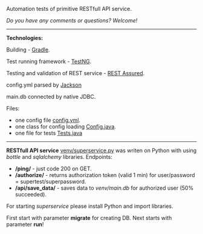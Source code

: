 Automation tests of primitive RESTfull API service.

*Do you have any comments or questions? Welcome!*

---
**Technologies:**

Building - [Gradle](https://github.com/gradle/gradle).

Test running framework - [TestNG](https://github.com/cbeust/testng).

Testing and validation of REST service - [REST Assured](https://github.com/rest-assured/rest-assured).

config.yml parsed by [Jackson](https://github.com/FasterXML/jackson-dataformat-yaml)

main.db connected by native JDBC.

Files:
- one config file [config.yml](config.yml).
- one class for config loading [Config.java](src/main/java/com/rest/qa/Config.java).
- one file for tests [Tests.java](src/test/java/com/rest/qa/Tests.java)
---
**RESTfull API service** [venv/superservice.py](venv/superservice.py) was writen on Python 
with using *bottle* and *sqlalchemy* libraries.
Endpoints:
- **/ping/** - just code 200 on GET.
- **/authorize/** - returns authorization token (valid 1 min) for user/password = supertest/superpassword.
- **/api/save_data/** - saves data to *venv/main.db* for authorized user (50% succeeded).

For starting *superservice* please install Python and import libraries. 

First start with parameter **migrate** for creating DB. Next starts with parameter **run**!